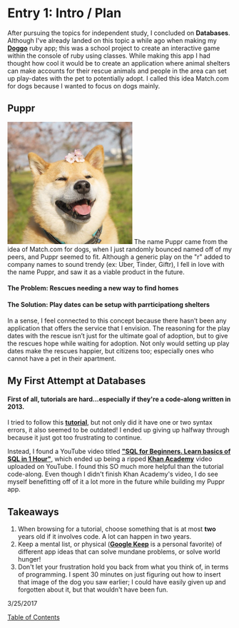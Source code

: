 # Entry 1: Intro / Plan

After pursuing the topics for independent study, I concluded on **Databases**. Although I've already landed on this topic a while ago when making my **[Doggo](https://github.com/josuemoran/doggo)** ruby app; this was a school project to create an interactive game within the console of ruby using classes. While making this app I had thought how cool it would be to create an application where animal shelters can make accounts for their rescue animals and people in the area can set up play-dates with the pet to potentially adopt. I called this idea Match.com for dogs because I wanted to focus on dogs mainly.


## Puppr

<img src="../images/doggo2.jpg"/>
The name Puppr came from the idea of Match.com for dogs, when I just randomly bounced named off of my peers, and Puppr seemed to fit. Although a generic play on the "r" added to company names to sound trendy (ex: Uber, Tinder, Giftr), I fell in love with the name Puppr, and saw it as a viable product in the future.

#### The Problem: Rescues needing a new way to find homes

#### The Solution: Play dates can be setup with parrticipationg shelters

In a sense, I feel connected to this concept because there hasn’t been any application that offers the service that I envision. The reasoning for the play dates with the rescue isn’t just for the ultimate goal of adoption, but to give the rescues hope while waiting for adoption. Not only would setting up play dates make the rescues happier, but citizens too; especially ones who cannot have a pet in their apartment.  


## My First Attempt at Databases

#### First of all, tutorials are hard...especially if they're a code-along written in 2013.

I tried to follow this **[tutorial](http://mherman.org/blog/2013/06/08/designing-with-class-sinatra-plus-postgresql-plus-heroku/#.WNcu9Tvys2w)**, but not only did it have one or two syntax errors, it also seemed to be outdated! I ended up giving up halfway through because it just got too frustrating to continue. 

Instead, I found a YouTube video titled **["SQL for Beginners. Learn basics of SQL in 1 Hour"](https://www.youtube.com/watch?v=7Vtl2WggqOg)**, which ended up being a ripped **[Khan Academy](https://www.khanacademy.org/computing/computer-programming/sql)** video uploaded on YouTube. I found this SO much more helpful than the tutorial code-along. Even though I didn't finish Khan Academy's video, I do see myself benefitting off of it a lot more in the future while building my Puppr app.

## Takeaways

1. When browsing for a tutorial, choose something that is at most **two** years old if it involves code. A lot can happen in two years.
2. Keep a mental list, or physical (**[Google Keep](https://keep.google.com/)** is a personal favorite) of different app ideas that can solve mundane problems, or solve world hunger!
3. Don't let your frustration hold you back from what you think of, in terms of programming. I spent 30 minutes on just figuring out how to insert that image of the dog you saw earlier; I could have easily given up and forgotten about it, but that wouldn't have been fun.

3/25/2017
<!--[Next](entry02.md)-->

[Table of Contents](../README.md)
